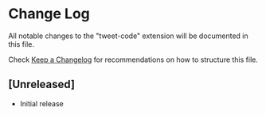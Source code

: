 # Change Log

All notable changes to the "tweet-code" extension will be documented in this file.

Check [Keep a Changelog](http://keepachangelog.com/) for recommendations on how to structure this file.

## [Unreleased]

- Initial release
